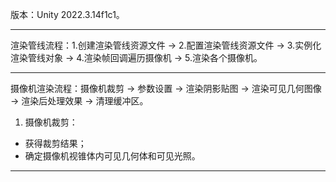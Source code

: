 版本：Unity 2022.3.14f1c1。
***
渲染管线流程：1.创建渲染管线资源文件 -> 2.配置渲染管线资源文件 -> 3.实例化渲染管线对象 -> 4.渲染帧回调遍历摄像机 -> 5.渲染各个摄像机。
***
摄像机渲染流程：摄像机裁剪 -> 参数设置 -> 渲染阴影贴图 -> 渲染可见几何图像 -> 渲染后处理效果 -> 清理缓冲区。  

1. 摄像机裁剪：
- 获得裁剪结果；
- 确定摄像机视锥体内可见几何体和可见光照。
***
